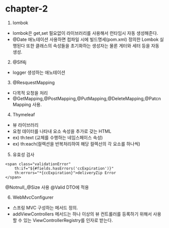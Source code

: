 # chapter-2

1. lombok

* lombok은 get,set 필요없이 라이브러리를 사용해서 런타임시 자동 생성해준다.
* @Date 애노테이션 사용하면 컴파일 시에 빌드명세\(pom.xml\) 정의한 Lombok 실행된다 또한 클래스의 속성들을 초기화하는 생성자는 물론 게터와 세터 등을 자동 생성.

2. @Slf4j

* logger 생성하는 애노테이션 

3. @ResquestMapping

* 다목적 요청을 처리
* @GetMapping,@PostMapping,@PutMapping,@DeleteMapping,@PatcnMapping 사용.

4. Thymeleaf

* 뷰 라이브러리 
* 요청 데이터를 나타내 요소 속성을 추가로 갖는 HTML
* ex\) th:text \(교체를 수행하는 네임스페이스 속성\)
* ex\) th:each\(컬렉션을 반복처리하여 해당 컬렉선의 각 요소를 하나씩\)

5. 유효성 검사

```text
<span class="validationError"
    th:if="${#fields.hasErrors('ccExpiration')}"
    th:errors="*{ccExpiration}">deliveryZip Error
</span>
```

  
@Notnull,,@Size 사용 @Valid DTO에 적용

6. WebMvcConfigurer

* 스프링 MVC 구성하는 메서드 정의.
* addViewControllers 메서드는 하나 이상의 뷰 컨트롤러를 등록하기 위해서 사용할 수 있는 ViewControllerRegistry를 인자로 받는다.

